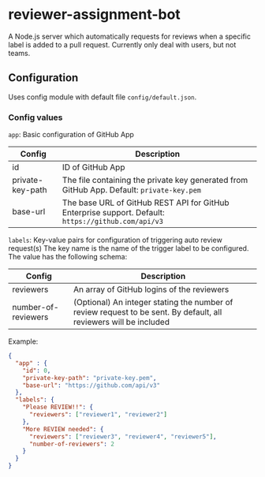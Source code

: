 # reviewer-assignment-bot

A Node.js server which automatically requests for reviews when a specific label is added to a pull request.
Currently only deal with users, but not teams.

## Configuration
Uses config module with default file `config/default.json`.

### Config values
`app`: Basic configuration of GitHub App

Config | Description
----- | -----
id | ID of GitHub App
private-key-path | The file containing the private key generated from GitHub App. Default: `private-key.pem`
base-url | The base URL of GitHub REST API for GitHub Enterprise support. Default: `https://github.com/api/v3`

`labels`: Key-value pairs for configuration of triggering auto review request(s)
The key name is the name of the trigger label to be configured.
The value has the following schema:

Config | Description
----- | -----
reviewers | An array of GitHub logins of the reviewers
number-of-reviewers | (Optional) An integer stating the number of review request to be sent. By default, all reviewers will be included

Example:
```json
{
  "app" : {
    "id": 0,
    "private-key-path": "private-key.pem",
    "base-url": "https://github.com/api/v3"
  },
  "labels": {
    "Please REVIEW!!": {
      "reviewers": ["reviewer1", "reviewer2"]
    },
    "More REVIEW needed": {
      "reviewers": ["reviewer3", "reviewer4", "reviewer5"],
      "number-of-reviewers": 2
    }
  }
}
```
